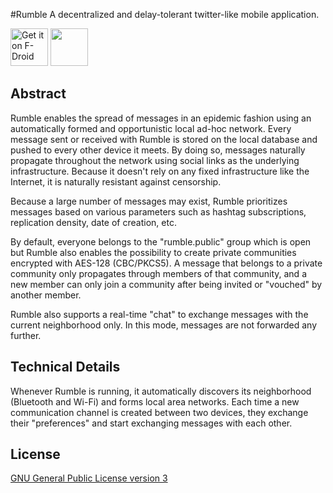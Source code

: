 #Rumble
A decentralized and delay-tolerant twitter-like mobile application. 

[<img src="https://f-droid.org/badge/get-it-on.png" alt="Get it on F-Droid" height="60">](https://f-droid.org/app/org.disrupted.rumble)
<a href="https://play.google.com/store/apps/details?id=org.disrupted.rumble"><img src="https://play.google.com/intl/en_us/badges/images/generic/en_badge_web_generic.png" height="60"></a>

## Abstract

Rumble enables the spread of messages in an epidemic fashion using an automatically formed and opportunistic local ad-hoc network. Every message sent or received with Rumble is stored on the local database and pushed to every other device it meets. By doing so, messages naturally propagate throughout the network using social links as the underlying infrastructure. Because it doesn't rely on any fixed infrastructure like the Internet, it is naturally resistant against censorship. 

Because a large number of messages may exist, Rumble prioritizes messages based on various parameters such as hashtag subscriptions, replication density, date of creation, etc.

By default, everyone belongs to the "rumble.public" group which is open but Rumble also enables the possibility to create private communities encrypted with AES-128 (CBC/PKCS5). A message that belongs to a private community only propagates through members of that community, and a new member can only join a community after being invited or "vouched" by another member. 

Rumble also supports a real-time "chat" to exchange messages with the current neighborhood only. In this mode, messages are not forwarded any further. 


## Technical Details

Whenever Rumble is running, it automatically discovers its neighborhood (Bluetooth and Wi-Fi) and forms local area networks. Each time a new communication channel is created between two devices, they exchange their "preferences" and start exchanging messages with each other. 

## License

[GNU General Public License version 3](https://github.com/Marlinski/Rumble/blob/master/LICENSE.txt)
